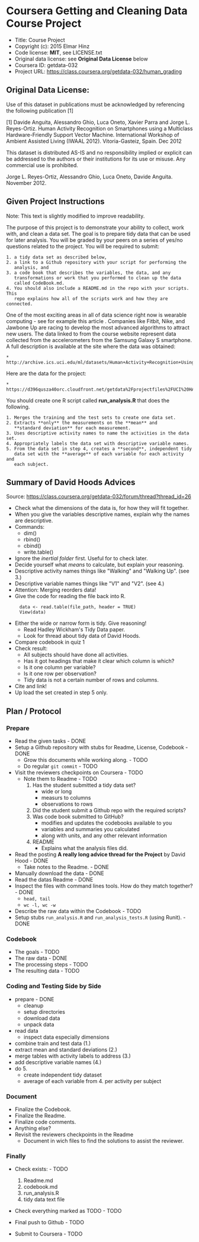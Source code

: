 # Coursera Getting and Cleaning Data Course Project

* Title: Course Project
* Copyright (c): 2015 Elmar Hinz
* Code license: **MIT**, see LICENSE.txt
* Original data license: see **Original Data License** below
* Coursera ID: getdata-032
* Project URL: https://class.coursera.org/getdata-032/human_grading

## Original Data License:

Use of this dataset in publications must be acknowledged by referencing the
following publication [1]

[1] Davide Anguita, Alessandro Ghio, Luca Oneto, Xavier Parra and
    Jorge L. Reyes-Ortiz. Human Activity Recognition on Smartphones using a
    Multiclass Hardware-Friendly Support Vector Machine. International
    Workshop of Ambient Assisted Living (IWAAL 2012). Vitoria-Gasteiz, Spain.
    Dec 2012

This dataset is distributed AS-IS and no responsibility implied or explicit
can be addressed to the authors or their institutions for its use or misuse.
Any commercial use is prohibited.

Jorge L. Reyes-Ortiz, Alessandro Ghio, Luca Oneto, Davide Anguita.
November 2012.

## Given Project Instructions

Note: This text is slightly modified to improve readability.

The purpose of this project is to demonstrate your ability to collect, work
with, and clean a data set. The goal is to prepare tidy data that can be used
for later analysis. You will be graded by your peers on a series of yes/no
questions related to the project. You will be required to submit:

    1. a tidy data set as described below,
    2. a link to a Github repository with your script for performing the
       analysis, and
    3. a code book that describes the variables, the data, and any
       transformations or work that you performed to clean up the data
       called CodeBook.md.
    4. You should also include a README.md in the repo with your scripts. This
       repo explains how all of the scripts work and how they are connected.

One of the most exciting areas in all of data science right now is wearable
computing - see for example this article . Companies like Fitbit, Nike, and
Jawbone Up are racing to develop the most advanced algorithms to attract new
users. The data linked to from the course website represent data collected
from the accelerometers from the Samsung Galaxy S smartphone. A full
description is available at the site where the data was obtained:

    * http://archive.ics.uci.edu/ml/datasets/Human+Activity+Recognition+Using+Smartphones

Here are the data for the project:

    * https://d396qusza40orc.cloudfront.net/getdata%2Fprojectfiles%2FUCI%20HAR%20Dataset.zip

You should create one R script called **run_analysis.R** that does the
following.

    1. Merges the training and the test sets to create one data set.
    2. Extracts **only** the measurements on the **mean** and
       **standard deviation** for each measurement.
    3. Uses descriptive activity names to name the activities in the data set.
    4. Appropriately labels the data set with descriptive variable names.
    5. From the data set in step 4, creates a **second**, independent tidy
       data set with the **average** of each variable for each activity and
       each subject.

## Summary of David Hoods Advices

Source: https://class.coursera.org/getdata-032/forum/thread?thread_id=26

* Check what the dimensions of the data is, for how they will fit together.
* When you give the variables descriptive names, explain why the names are
  descriptive.
* Commands:
    * dim()
    * rbind()
    * cbind()
    * write.table()
* Ignore the *inertial folder* first. Useful for to check later.
* Decide yourself what *means* to calculate, but explain your reasoning.
* Descriptive activity names things like "Walking" and "Walking Up". (see 3.)
* Descriptive variable names things like "V1" and "V2". (see 4.)
* Attention: Merging reorders data!
* Give the code for reading the file back into R.

```
     data <- read.table(file_path, header = TRUE)
     View(data)
 ```

* Either the wide or narrow form is tidy. Give reasoning!
    * Read Hadley Wickham's Tidy Data paper.
    * Look for thread about tidy data of David Hoods.
* Compare codebook in quiz 1
* Check result:
    * All subjects should have done all activities.
    * Has it got headings that make it clear which column is which?
    * Is it one column per variable?
    * Is it one row per observation?
    * Tidy data is not a certain number of rows and columns.
* Cite and link!
* Up load the set created in step 5 only.

## Plan / Protocol

### Prepare

* Read the given tasks - DONE
* Setup a Github repository with stubs for Readme,  License, Codebook - DONE
    * Grow this documents while working along. - TODO
    * Do regular `git commit` - TODO
* Visit the reviewers checkpoints on Coursera - TODO
    * Note them to Readme - TODO
         1. Has the student submitted a tidy data set?
            * wide or long
            * measurs to columns
            * observations to rows
        2. Did the student submit a Github repo with the required scripts?
        3. Was code book submitted to GitHub?
            * modifies and updates the codebooks available to you
            * variables and summaries you calculated
            * along with units, and any other relevant information
        4. README
            * Explains what the analysis files did.
* Read the posting **A really long advice thread for the Project**
  by David Hood - DONE
    * Take notes to the Readme. - DONE
* Manually download the data  - DONE
* Read the datas Readme - DONE
* Inspect the files with command lines tools. How do they match together? - DONE
  * `head, tail`
  * `wc -l, wc -w`
* Describe the raw data within the Codebook - TODO
* Setup stubs `run_analysis.R` and `run_analysis_tests.R` (using Runit). - DONE

### Codebook

* The goals - TODO
* The raw data - DONE
* The processing steps - TODO
* The resulting data - TODO

### Coding and Testing Side by Side

* prepare - DONE
    * cleanup
    * setup directories
    * download data
    * unpack data
* read data
    * inspect data especially dimensions
* combine train and test data (1.)
* extract mean and standard deviations (2.)
* merge tables with activity labels to address (3.)
* add descriptive variable names (4.)
* do 5.
    * create independent tidy dataset
    * average of each variable from 4. per activity per subject

### Document

* Finalize the Codebook.
* Finalize the Readme.
* Finalize code comments.
* Anything else?
* Revisit the reviewers checkpoints in the Readme
    * Document in wich files to find the solutions to assist the reviewer.

### Finally

* Check exists: - TODO
    1. Readme.md
    2. codebook.md
    3. run_analysis.R
    4. tidy data text file

* Check everything marked as TODO - TODO
* Final push to Github - TODO
* Submit to Coursera - TODO


